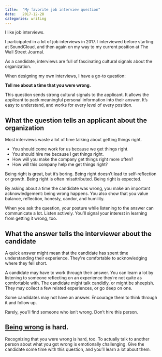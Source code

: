```yaml
---
title:  "My favorite job interview question"
date:   2017-12-28
categories: writing
---
```


I like job interviews.

I participated in a lot of job interviews in 2017.  I interviewed before starting at SoundCloud, and then again on my way to my current position at The Wall Street Journal.

As a candidate, interviews are full of fascinating cultural signals about the organization.

When designing my own interviews, I have a go-to question:

**Tell me about a time that you were wrong.**

This question sends strong cultural signals to the applicant. It allows the applicant to pack meaningful personal information into their answer. It’s easy to understand, and works for every level of every position.

## What the question tells an applicant about the organization

Most interviews waste a lot of time talking about getting things right. 

- You should come work for us because we get things right.
- You should hire me because I get things right. 
- How will you make the company get things right more often?
- How will this company help me get things right?

Being right is great, but it’s boring. Being right doesn’t lead to self-reflection or growth. Being right is often misattributed. Being right is expected.

By asking about a time the candidate was wrong, you make an important acknowledgement: being wrong happens. You also show that you value balance, reflection, honesty, candor, and humility.

When you ask the question, your posture while listening to the answer can communicate a lot. Listen actively. You’ll signal your interest in learning from getting it wrong, too.

## What the answer tells the interviewer about the candidate

A quick answer might mean that the candidate has spent time understanding their experience. They're comfortable to acknowledging where they fell short.

A candidate may have to work through their answer. You can learn a lot by listening to someone reflecting on an experience they’re not quite as comfortable with. The candidate might talk candidly, or might be sheepish. They may collect a few related experiences, or go deep on one.

Some candidates may not have an answer. Encourage them to think through it and follow up.

Rarely, you’ll find someone who isn’t wrong. Don’t hire this person.

## [Being wrong](/writing/wrong.html) is hard.

Recognizing that you were wrong is hard, too. To actually talk to another person about what you got wrong is emotionally challenging. Give the candidate some time with this question, and you’ll learn a lot about them.





